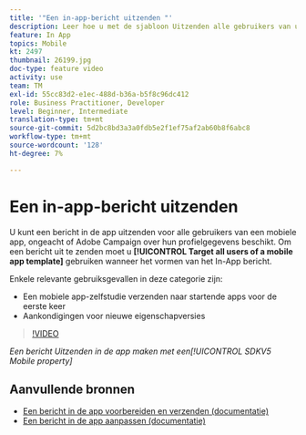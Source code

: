 ```yaml
---
title: '"Een in-app-bericht uitzenden "'
description: Leer hoe u met de sjabloon Uitzenden alle gebruikers van uw mobiele app kunt aanspreken.
feature: In App
topics: Mobile
kt: 2497
thumbnail: 26199.jpg
doc-type: feature video
activity: use
team: TM
exl-id: 55cc83d2-e1ec-488d-b36a-b5f8c96dc412
role: Business Practitioner, Developer
level: Beginner, Intermediate
translation-type: tm+mt
source-git-commit: 5d2bc8bd3a3a0fdb5e2f1ef75af2ab60b8f6abc8
workflow-type: tm+mt
source-wordcount: '128'
ht-degree: 7%

---
```


# Een in-app-bericht uitzenden

U kunt een bericht in de app uitzenden voor alle gebruikers van een mobiele app, ongeacht of Adobe Campaign over hun profielgegevens beschikt. Om een bericht uit te zenden moet u **[!UICONTROL Target all users of a mobile app template]** gebruiken wanneer het vormen van het In-App bericht.

Enkele relevante gebruiksgevallen in deze categorie zijn:

* Een mobiele app-zelfstudie verzenden naar startende apps voor de eerste keer
* Aankondigingen voor nieuwe eigenschapversies

>[!VIDEO](https://video.tv.adobe.com/v/26199?quality=12)

*Een bericht Uitzenden in de app maken met een[!UICONTROL SDKV5 Mobile property]*

## Aanvullende bronnen

* [Een bericht in de app voorbereiden en verzenden (documentatie)](https://docs.adobe.com/content/help/en/campaign-standard/using/communication-channels/in-app-messaging/preparing-and-sending-an-in-app-message.html)
* [Een bericht in de app aanpassen (documentatie)](https://docs.adobe.com/content/help/en/campaign-standard/using/communication-channels/in-app-messaging/customizing-an-in-app-message.html)
